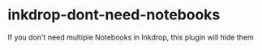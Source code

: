 # inkdrop-dont-need-notebooks
If you don't need multiple Notebooks in Inkdrop, this plugin will hide them
